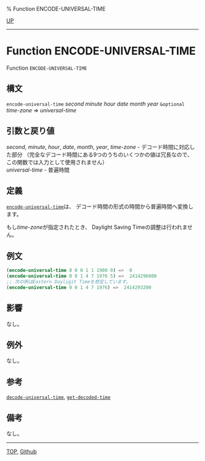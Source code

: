% Function ENCODE-UNIVERSAL-TIME

[UP](25.2.html)  

---

# Function **ENCODE-UNIVERSAL-TIME**


Function `ENCODE-UNIVERSAL-TIME`


## 構文

`encode-universal-time`
 *second* *minute* *hour* *date* *month* *year* `&optional` *time-zone*
 => *universal-time*


## 引数と戻り値

*second*, *minute*, *hour*, *date*, *month*, *year*, *time-zone* -
デコード時間に対応した部分
（完全なデコード時間にある9つのうちのいくつかの値は冗長なので、
この関数では入力として使用されません）  
*universal-time* - 普遍時間


## 定義

[`encode-universal-time`](25.2.encode-universal-time.html)は、
デコード時間の形式の時間から普遍時間へ変換します。

もし*time-zone*が指定されたとき、
Daylight Saving Timeの調整は行われません。


## 例文

```lisp
(encode-universal-time 0 0 0 1 1 1900 0) =>  0
(encode-universal-time 0 0 1 4 7 1976 5) =>  2414296800
;; 次の例はEastern Dayligit Timeを想定しています。
(encode-universal-time 0 0 1 4 7 1976) =>  2414293200
```


## 影響

なし。


## 例外

なし。


## 参考

[`decode-universal-time`](25.2.decode-universal-time.html),
[`get-decoded-time`](25.2.get-universal-time.html)


## 備考

なし。


---
[TOP](index.html),  [Github](https://github.com/nptcl/npt-japanese)

